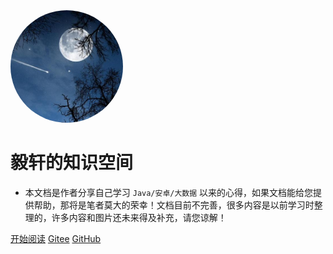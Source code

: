 <img width="180px" style="border-radius: 50%" bor src="./picture/logo.jpeg">

# 毅轩的知识空间

- 本文档是作者分享自己学习 ```Java/安卓/大数据``` 以来的心得，如果文档能给您提供帮助，那将是笔者莫大的荣幸！文档目前不完善，很多内容是以前学习时整理的，许多内容和图片还未来得及补充，请您谅解！

[开始阅读](<README.md>)
[Gitee](https://gitee.com/willhope)
[GitHub](https://github.com/Zhang-Yixuan)

